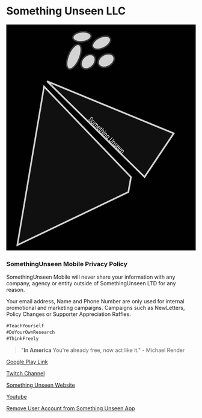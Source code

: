 # Something Unseen LLC

![SomethingUnseen](https://github.com/amzinglyrwarded/somethingunseen.github.io/blob/master/somethingunseen-dark-logo.jpg)


### SomethingUnseen Mobile Privacy Policy

SomethingUnseen Mobile will never share your information with any company, agency or entity outside of SomethingUnseen LTD for any reason. 


Your email address, Name and Phone Number are only used for internal promotional and marketing campaigns. Campaigns such as NewLetters, Policy Changes or Supporter Appreciation Raffles. 

```markdown
#TeachYourself
#DoYourOwnResearch
#ThinkFreely
```


>"**In America** You're already free, now act like it."
> \- Michael Render

[Google Play Link](https://play.google.com/store/apps/details?id=com.somethingunseen.amzinglyrwarded.somethingunseenmobile)

[Twitch Channel](https://www.twitch.tv/amzinglyrwarded_217)

[Something Unseen Website](https://www.somethingunseenltd.com)

[Youtube](https://www.youtube.com/channel/UCuZ6l8r4UDwlT4GqNeNJgQw)

[Remove User Account from Something Unseen App](https://forms.gle/VxB1Rci4yChnZXsf7)
